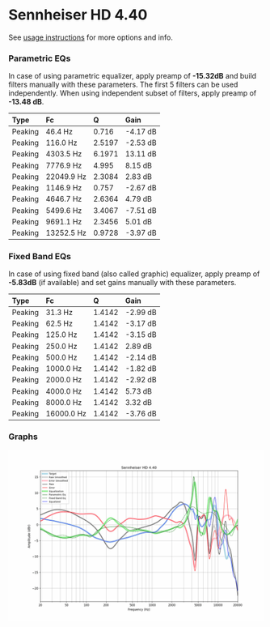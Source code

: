 # Sennheiser HD 4.40
See [usage instructions](https://github.com/jaakkopasanen/AutoEq#usage) for more options and info.

### Parametric EQs
In case of using parametric equalizer, apply preamp of **-15.32dB** and build filters manually
with these parameters. The first 5 filters can be used independently.
When using independent subset of filters, apply preamp of **-13.48 dB**.

| Type    | Fc         |      Q | Gain     |
|:--------|:-----------|:-------|:---------|
| Peaking | 46.4 Hz    | 0.716  | -4.17 dB |
| Peaking | 116.0 Hz   | 2.5197 | -2.53 dB |
| Peaking | 4303.5 Hz  | 6.1971 | 13.11 dB |
| Peaking | 7776.9 Hz  | 4.995  | 8.15 dB  |
| Peaking | 22049.9 Hz | 2.3084 | 2.83 dB  |
| Peaking | 1146.9 Hz  | 0.757  | -2.67 dB |
| Peaking | 4646.7 Hz  | 2.6364 | 4.79 dB  |
| Peaking | 5499.6 Hz  | 3.4067 | -7.51 dB |
| Peaking | 9691.1 Hz  | 2.3456 | 5.01 dB  |
| Peaking | 13252.5 Hz | 0.9728 | -3.97 dB |

### Fixed Band EQs
In case of using fixed band (also called graphic) equalizer, apply preamp of **-5.83dB**
(if available) and set gains manually with these parameters.

| Type    | Fc         |      Q | Gain     |
|:--------|:-----------|:-------|:---------|
| Peaking | 31.3 Hz    | 1.4142 | -2.99 dB |
| Peaking | 62.5 Hz    | 1.4142 | -3.17 dB |
| Peaking | 125.0 Hz   | 1.4142 | -3.15 dB |
| Peaking | 250.0 Hz   | 1.4142 | 2.89 dB  |
| Peaking | 500.0 Hz   | 1.4142 | -2.14 dB |
| Peaking | 1000.0 Hz  | 1.4142 | -1.82 dB |
| Peaking | 2000.0 Hz  | 1.4142 | -2.92 dB |
| Peaking | 4000.0 Hz  | 1.4142 | 5.73 dB  |
| Peaking | 8000.0 Hz  | 1.4142 | 3.32 dB  |
| Peaking | 16000.0 Hz | 1.4142 | -3.76 dB |

### Graphs
![](./Sennheiser%20HD%204.40.png)